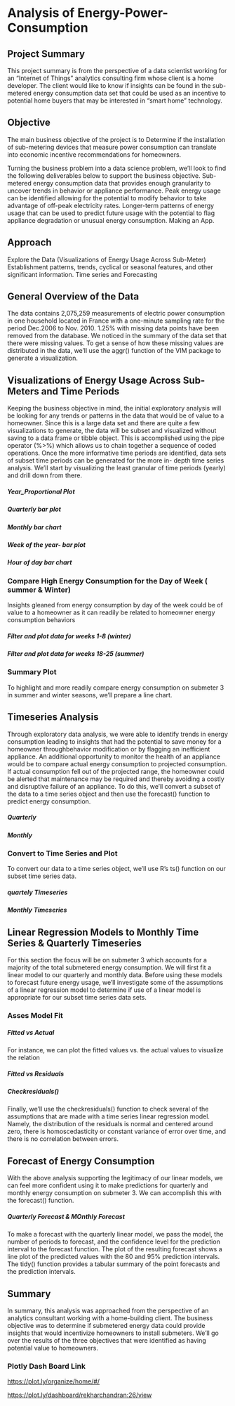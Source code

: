 # Analysis of Energy-Power-Consumption


## Project Summary
  This project summary is from the perspective of a data scientist working for an “Internet of Things” analytics 
  consulting firm whose client is a home developer. 
  The client would like to know if insights can be found in the sub-metered energy consumption data set that could be used as   an incentive to potential home buyers that may be interested in “smart home” technology.

## Objective
  The main business objective of the project is to Determine if the installation of sub-metering devices that 
  measure power consumption can translate into economic incentive recommendations for homeowners.

  Turning the business problem into a data science problem, we’ll look to find the following deliverables below to support the   business objective.
  Sub-metered energy consumption data that provides enough granularity to uncover trends in behavior or appliance performance.
  Peak energy usage can be identified allowing for the potential to modify behavior to take advantage of off-peak electricity   rates.
  Longer-term patterns of energy usage that can be used to predict future usage with the potential to flag appliance             degradation or unusual energy consumption.
  Making an App.

## Approach

  Explore the Data (Visualizations of Energy Usage Across Sub-Meter)
  Establishment patterns, trends, cyclical or seasonal features, and other significant information.
  Time series and Forecasting


## General Overview of the Data

  The data contains 2,075,259 measurements of electric power consumption in one household located in France with a one-minute   sampling rate for the period Dec.2006 to Nov. 2010.
  1.25% with missing data points have been removed from the database.
  We noticed in the summary of the data set that there were missing values. 
  To get a sense of how these missing values are distributed in the data, 
  we’ll use the aggr() function of the VIM package to generate a visualization.



## Visualizations of Energy Usage Across Sub-Meters and Time Periods

  Keeping the business objective in mind, the initial exploratory analysis will be looking for any trends or patterns in the      data that would be of value to a homeowner. 
  Since this is a large data set and there are quite a few visualizations to generate, the data will be 
  subset and visualized without saving to a data frame or tibble object. 
  This is accomplished using the pipe operator (%>%) which allows us to chain together a sequence of coded operations. 
  Once the more informative time periods are identified, data sets of subset time periods can be generated for the more in-     depth time series analysis.
  We’ll start by visualizing the least granular of time periods (yearly) and drill down from there.
   ##### Year_Proportional Plot
   ##### Quarterly bar plot
  ##### Monthly bar chart
  ##### Week of the year- bar plot
  ##### Hour of day bar chart

### Compare High Energy Consumption for the Day of Week ( summer & Winter)

  Insights gleaned from energy consumption by day of the week could be of value to a homeowner as it can readily be 
  related to homeowner energy consumption behaviors
   ##### Filter and plot data for weeks 1-8 (winter)
  ##### Filter and plot data for weeks 18-25 (summer)
  
  ### Summary Plot
  To highlight and more readily compare energy consumption on submeter 3 in summer and winter seasons, 
  we’ll prepare a line chart.

## Timeseries Analysis

  Through exploratory data analysis, we were able to identify trends in energy consumption leading to insights that had the     potential to save money for a homeowner throughbehavior modification or by flagging an inefficient appliance. 
  An additional opportunity to monitor the health of an appliance would be to compare actual energy consumption to projected      consumption. 
  If actual consumption fell out of the projected range, the homeowner could be alerted that maintenance may be required and 
  thereby avoiding a costly and disruptive failure of an appliance. 
  To do this, we’ll convert a subset of the data to a time series object and then use the forecast() function to predict          energy consumption.
   ##### Quarterly
   ##### Monthly
   
  ### Convert to Time Series and Plot
  To convert our data to a time series object, we’ll use R’s ts() function on our subset time series data.
   ##### quartely Timeseries
   ##### Monthly Timeseries

  ## Linear Regression Models to Monthly Time Series & Quarterly Timeseries

  For this section the focus will be on submeter 3 which accounts for a majority of the total submetered energy consumption.
  We will first fit a linear model to our quarterly and monthly data. 
  Before using these models to forecast future energy usage, we’ll investigate some of the assumptions of a linear regression   model to determine if use of a linear model is appropriate for our subset time series data sets.
  
   ### Asses Model Fit
   ##### Fitted vs Actual
  For instance, we can plot the fitted values vs. the actual values to visualize the relation
   ##### Fitted vs Residuals
  ##### Checkresiduals()
  Finally, we’ll use the checkresiduals() function to check several of the assumptions that are made with a time series linear   regression model. Namely, the distribution of the residuals is normal and centered around zero, there is homoscedasticity     or constant variance of error over time, and there is no correlation between errors.


 ## Forecast of Energy Consumption

  With the above analysis supporting the legitimacy of our linear models, we can feel more confident using it to make            predictions for quarterly and monthly energy consumption on submeter 3. 
  We can accomplish this with the forecast() function.
  
  ##### Quarterly Forecast & MOnthly Forecast
  To make a forecast with the quarterly linear model, we pass the model, the number of periods to forecast,
  and the confidence level for the prediction interval to the forecast function.
  The plot of the resulting forecast shows a line plot of the predicted values with the 80 and 95% prediction intervals. 
  The tidy() function provides a tabular summary of the point forecasts and the prediction intervals.


  ## Summary

  In summary, this analysis was approached from the perspective of an analytics consultant working with a home-building         client. The business objective was to determine if submetered energy data could provide insights that would incentivize       homeowners to install submeters. We’ll go over the results of the three objectives that were identified as having potential
  value to homeowners.

   ### Plotly Dash Board Link
  https://plot.ly/organize/home/#/


  https://plot.ly/dashboard/rekharchandran:26/view

















